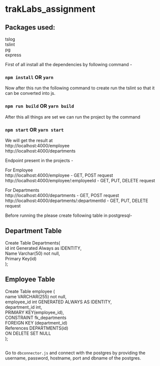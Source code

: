 # trakLabs_assignment


<!-- npm install typescript tslint --save-dev -->

## Packages used:
tslog\
tslint\
pg\
express 

First of all install all the dependencies by following command - 

### `npm install` OR `yarn`



Now after this run the following command to create run the tslint so that it can be converted into js. 

### `npm run build` OR `yarn build`


After this all things are set we can run the project by the command 

### `npm start` OR `yarn start`

                                     
We will get the result at \
    http://localhost:4000/employee \
    http://localhost:4000/departments 


Endpoint present in the projects -

For Employee\
http://localhost:4000/employee                              - GET, POST request\
http://localhost:4000/employee/:employeeId                  - GET, PUT, DELETE request


For Departments\
http://localhost:4000/departments                           - GET, POST request\
http://localhost:4000/departments/:departmentId             - GET, PUT, DELETE request


Before running the please create following table in postgresql-


## Department Table
Create Table Departments( \
    id int Generated Always as IDENTITY, \
    Name Varchar(50) not null,\
    Primary Key(id)\
    );


## Employee Table
Create Table employee ( \
name VARCHAR(255) not null,\
employee_id int GENERATED ALWAYS AS IDENTITY,\
department_id int,\
PRIMARY KEY(employee_id),\
CONSTRAINT fk_departments\
        FOREIGN KEY (department_id)\
                References DEPARTMENTS(id)\
                ON DELETE SET NULL\
);

## 

Go to `dbconnector.js` and connect with the postgres by providing the\
username, password, hostname, port and dbname of the postgres.




